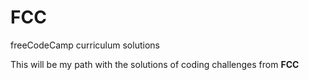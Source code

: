 # FCC
freeCodeCamp curriculum solutions


This will be my path with the solutions of coding challenges from **FCC**
